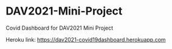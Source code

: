 # DAV2021-Mini-Project
Covid Dashboard for DAV2021 Mini Project

Heroku link:
https://dav2021-covid19dashboard.herokuapp.com
